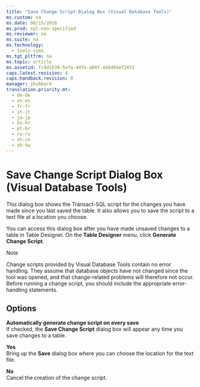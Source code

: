 ```yaml
---
title: "Save Change Script Dialog Box (Visual Database Tools)"
ms.custom: na
ms.date: 08/15/2016
ms.prod: sql-non-specified
ms.reviewer: na
ms.suite: na
ms.technology: 
  - tools-ssms
ms.tgt_pltfrm: na
ms.topic: article
ms.assetid: fc9d1639-5efa-44fe-a04f-4d4d0def2833
caps.latest.revision: 4
caps.handback.revision: 0
manager: jhubbard
translation.priority.mt: 
  - de-de
  - es-es
  - fr-fr
  - it-it
  - ja-jp
  - ko-kr
  - pt-br
  - ru-ru
  - zh-cn
  - zh-tw
---
```

# Save Change Script Dialog Box (Visual Database Tools)
This dialog box shows the  Transact\-SQL  script for the changes you have made since you last saved the table. It also allows you to save the script to a text file at a location you choose.  
  
You can access this dialog box after you have made unsaved changes to a table in Table Designer. On the **Table Designer** menu, click **Generate Change Script**.  
  
> [!NOTE]  
> Change scripts provided by Visual Database Tools contain no error handling. They assume that database objects have not changed since the tool was opened, and that change-related problems will therefore not occur. Before running a change script, you should include the appropriate error-handling statements.  
  
## Options  
**Automatically generate change script on every save**  
If checked, the **Save Change Script** dialog box will appear any time you save changes to a table.  
  
**Yes**  
Bring up the **Save** dialog box where you can choose the location for the text file.  
  
**No**  
Cancel the creation of the change script.  
  
